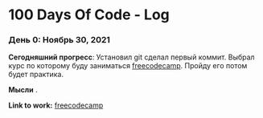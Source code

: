 # 100 Days Of Code - Log

### День 0: Ноябрь 30, 2021

**Сегодняшний прогресс**: Установил git сделал первый коммит. Выбрал курс по которому буду заниматься [freecodecamp](https://www.freecodecamp.org/). Пройду его потом будет практика.

**Мысли** .

**Link to work:** [freecodecamp](https://www.freecodecamp.org/)